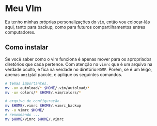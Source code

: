 # Meu VIm
Eu tenho minhas próprias personalizações do `vim`, então vou colocar-lás aqui, tanto para backup, como para futuros compartilhamentos entres computadores.

## Como instalar
Se você saber como o vim funciona é apenas mover para os apropriados diretórios que cada pertence. Com atenção no `vimrc` que é um arquivo 
na verdade oculto, e fica na verdade no diretório `HOME`. Porém, se é um leigo, apenas `unzip`tal pacote, e aplique os seguintes 
comandos.
```bash
# temas importantes.
mv -uv autoload/* $HOME/.vim/autoload/*
mv -uv colors/* $HOME/.vim/colors/*

# arquivo de configuração.
mv $HOME/.vimrc $HOME/.vimrc_backup
mv -u vimrc $HOME/
# renomeando ...
mv $HOME/vimrc $HOME/.vimrc
```
